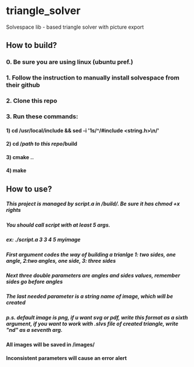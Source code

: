 # triangle_solver
Solvespace lib - based triangle solver with picture export

## How to build?
### 0. Be sure you are using linux (ubuntu pref.)
### 1. Follow the instruction to manually install solvespace from their github
### 2. Clone this repo
### 3. Run these commands:
#### 1) cd /usr/local/include && sed -i '1s/^/#include <string.h>\n/'
#### 2) cd /*path to this repo*/build 
#### 3) cmake ..
#### 4) make

## How to use?
##### This project is managed by script.a in /build/. Be sure it has chmod +x rights
##### You should call script with at least 5 args.
##### ex: ./script.a 3 3 4 5 myimage
##### First argument codes the way of building a trianlge 1: two sides, one angle, 2:two angles, one side, 3: three sides
##### Next three double parameters are angles and sides values, remember sides go before angles
##### The last needed parameter is a string name of image, which will be created
##### p.s. default image is png, if u want svg or pdf, write this format as a sixth argument, if you want to work with .slvs file of created triangle, write "nd" as a seventh arg.
#### All images will be saved in /images/
#### Inconsistent parameters will cause an error alert
